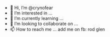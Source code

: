 - 👋 Hi, I’m @crynofear
- 👀 I’m interested in ...
- 🌱 I’m currently learning ...
- 💞️ I’m looking to collaborate on ...
- 📫 How to reach me ...
add me on fb: rod glen
<!---
crynofear/crynofear is a ✨ special ✨ repository because its `README.md` (this file) appears on your GitHub profile.
You can click the Preview link to take a look at your changes.
---
